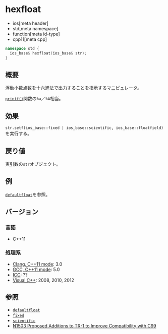 # hexfloat
* ios[meta header]
* std[meta namespace]
* function[meta id-type]
* cpp11[meta cpp]

```cpp
namespace std {
  ios_base& hexfloat(ios_base& str);
}
```

## 概要
浮動小数点数を十六進法で出力することを指示するマニピュレータ。

[`printf()`](http://linuxjm.osdn.jp/html/LDP_man-pages/man3/printf.3.html)関数の`%a`／`%A`相当。

## 効果
`str.setf(ios_base::fixed | ios_base::scientific, ios_base::floatfield)`を実行する。

## 戻り値
実引数の`str`オブジェクト。

## 例
[`defaultfloat`](defaultfloat.md)を参照。

## バージョン
### 言語
- C++11

### 処理系
- [Clang, C++11 mode](/implementation.md#clang): 3.0
- [GCC, C++11 mode](/implementation.md#gcc): 5.0
- [ICC](/implementation.md#icc): ??
- [Visual C++](/implementation.md#visual_cpp): 2008, 2010, 2012

## 参照
- [`defaultfloat`](defaultfloat.md)
- [`fixed`](fixed.md)
- [`scientific`](scientific.md)
- [N1503 Proposed Additions to TR-1 to Improve Compatibility with C99](http://www.open-std.org/jtc1/sc22/wg21/docs/papers/2003/n1503.htm)

